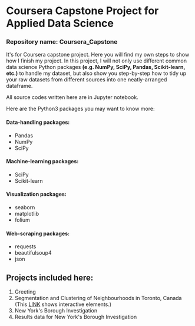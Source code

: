 # Coursera Capstone Project for Applied Data Science
### Repository name: Coursera_Capstone
It's for Coursera capstone project. Here you will find my own steps to show how I finish my project. In this project, I will not only use different common data science Python packages **(e.g. NumPy, SciPy, Pandas, Scikit-learn, etc.)** to handle my dataset, but also show you step-by-step how to tidy up your raw datasets from different sources into one neatly-arranged dataframe.

All source codes written here are in Jupyter notebook.

Here are the Python3 packages you may want to know more:
#### Data-handling packages:
- Pandas
- NumPy
- SciPy
#### Machine-learning packages:
- SciPy
- Scikit-learn
#### Visualization packages:
- seaborn
- matplotlib
- folium
#### Web-scraping packages:
- requests
- beautifulsoup4
- json

## Projects included here:
1. Greeting
2. Segmentation and Clustering of Neighbourhoods in Toronto, Canada
(This [LINK](https://nbviewer.jupyter.org/github/6x16/Coursera_Capstone/blob/master/Segmentation_Clustering_Toronto.ipynb) shows interactive elements.)
3. New York's Borough Investigation
4. Results data for New York's Borough Investigation
